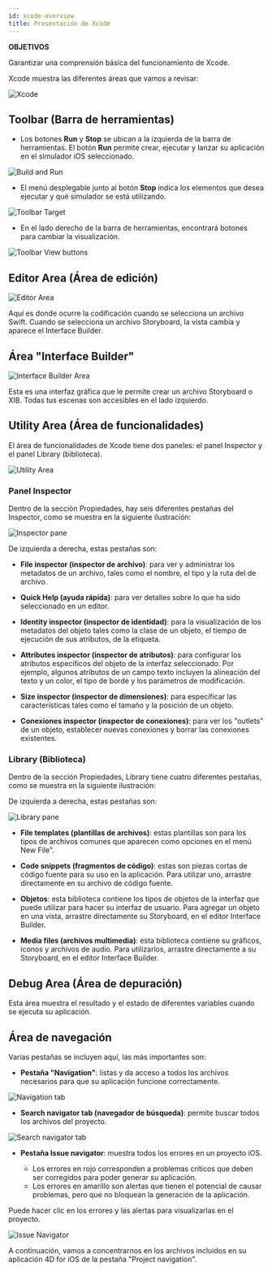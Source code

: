 ```yaml
---
id: xcode-overview
title: Presentación de Xcode
---
```


<div class = "objectives"> 

**OBJETIVOS**

Garantizar una comprensión básica del funcionamiento de Xcode.</div> 

Xcode muestra las diferentes áreas que vamos a revisar:

![Xcode](assets/en/customize-with-xcode/Discover-Xcode-4D-for-iOS.png)

## Toolbar (Barra de herramientas)

* Los botones **Run** y **Stop** se ubican a la izquierda de la barra de herramientas. El botón **Run** permite crear, ejecutar y lanzar su aplicación en el simulador iOS seleccionado.

![Build and Run](assets/en/customize-with-xcode/Toolbar-Build-and-Run-Xcode-4D-for-iOS.png)

* El menú desplegable junto al botón **Stop** indica los elementos que desea ejecutar y qué simulador se está utilizando.

![Toolbar Target](assets/en/customize-with-xcode/Toolbar-Target-simulator-Xcode-4D-for-iOS.png)

* En el lado derecho de la barra de herramientas, encontrará botones para cambiar la visualización.

![Toolbar View buttons](assets/en/customize-with-xcode/Toolbar-View-buttons-Xcode-4D-for-iOS.png)

## Editor Area (Área de edición)

![Editor Area](assets/en/customize-with-xcode/Editor-Xcode-4D-for-iOS.png)

Aquí es donde ocurre la codificación cuando se selecciona un archivo Swift. Cuando se selecciona un archivo Storyboard, la vista cambia y aparece el Interface Builder.

## Área "Interface Builder"

![Interface Builder Area](assets/en/customize-with-xcode/Interface-Builder-Xcode-4D-for-iOS.png)

Esta es una interfaz gráfica que le permite crear un archivo Storyboard o XIB. Todas tus escenas son accesibles en el lado izquierdo.

## Utility Area (Área de funcionalidades)

El área de funcionalidades de Xcode tiene dos paneles: el panel Inspector y el panel Library (biblioteca).

![Utility Area](assets/en/customize-with-xcode/Utility-Xcode-4D-for-iOS.png)

### Panel Inspector

Dentro de la sección Propiedades, hay seis diferentes pestañas del Inspector, como se muestra en la siguiente ilustración:

![Inspector pane](assets/en/customize-with-xcode/Xcode-Inspector-pane.png)

De izquierda a derecha, estas pestañas son:

* **File inspector (inspector de archivo)**: para ver y administrar los metadatos de un archivo, tales como el nombre, el tipo y la ruta del de archivo.

* **Quick Help (ayuda rápida)**: para ver detalles sobre lo que ha sido seleccionado en un editor.

* **Identity inspector (inspector de identidad)**: para la visualización de los metadatos del objeto tales como la clase de un objeto, el tiempo de ejecución de sus atributos, de la etiqueta.

* **Attributes inspector (inspector de atributos)**: para configurar los atributos específicos del objeto de la interfaz seleccionado. Por ejemplo, algunos atributos de un campo texto incluyen la alineación del texto y un color, el tipo de borde y los parámetros de modificación.

* **Size inspector (inspector de dimensiones)**: para especificar las características tales como el tamaño y la posición de un objeto.

* **Conexiones inspector (inspector de conexiones)**: para ver los "outlets" de un objeto, establecer nuevas conexiones y borrar las conexiones existentes.

### Library (Biblioteca)

Dentro de la sección Propiedades, Library tiene cuatro diferentes pestañas, como se muestra en la siguiente ilustración:

De izquierda a derecha, estas pestañas son:

![Library pane](assets/en/customize-with-xcode/Xcode-Library-pane.png)

* **File templates (plantillas de archivos)**: estas plantillas son para los tipos de archivos comunes que aparecen como opciones en el menú New File".

* **Code snippets (fragmentos de código)**: estas son piezas cortas de código fuente para su uso en la aplicación. Para utilizar uno, arrastre directamente en su archivo de código fuente.

* **Objetos**: esta biblioteca contiene los tipos de objetos de la interfaz que puede utilizar para hacer su interfaz de usuario. Para agregar un objeto en una vista, arrastre directamente su Storyboard, en el editor Interface Builder.

* **Media files (archivos multimedia)**: esta biblioteca contiene su gráficos, iconos y archivos de audio. Para utilizarlos, arrastre directamente a su Storyboard, en el editor Interface Builder.

## Debug Area (Área de depuración)

Esta área muestra el resultado y el estado de diferentes variables cuando se ejecuta su aplicación.

## Área de navegación

Varias pestañas se incluyen aquí, las más importantes son:

* **Pestaña "Navigation"**: listas y da acceso a todos los archivos necesarios para que su aplicación funcione correctamente.

![Navigation tab](assets/en/customize-with-xcode/Project-Navigation-Editor-Xcode-4D-for-iOS.png)

* **Search navigator tab (navegador de búsqueda)**: permite buscar todos los archivos del proyecto.

![Search navigator tab](assets/en/customize-with-xcode/Search-Navigator-Xcode-4D-for-iOS.png)

* **Pestaña Issue navigator**: muestra todos los errores en un proyecto iOS.
    
    * Los errores en rojo corresponden a problemas críticos que deben ser corregidos para poder generar su aplicación. 
    * Los errores en amarillo son alertas que tienen el potencial de causar problemas, pero que no bloquean la generación de la aplicación. 

Puede hacer clic en los errores y las alertas para visualizarlas en el proyecto.

![Issue Navigator](assets/en/customize-with-xcode/Issue-Navigator-Xcode-4D-for-iOS.png)

A continuación, vamos a concentrarnos en los archivos incluidos en su aplicación 4D for iOS de la pestaña "Project navigation".